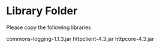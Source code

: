 # Library Folder

Please copy the following libraries

commons-logging-1.1.3.jar
httpclient-4.3.jar
httpcore-4.3.jar
